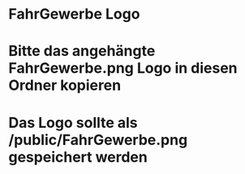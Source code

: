 # FahrGewerbe Logo
# Bitte das angehängte FahrGewerbe.png Logo in diesen Ordner kopieren
# Das Logo sollte als /public/FahrGewerbe.png gespeichert werden

